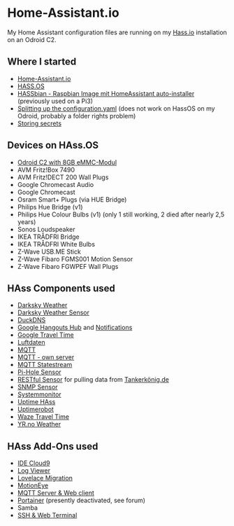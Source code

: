 # Home-Assistant.io

My Home Assistant configuration files are running on my [Hass.io](https://www.home-assistant.io/hassio/) installation on an Odroid C2.


## Where I started

- [Home-Assistant.io](https://home-assistant.io/) 
- [HASS.OS](https://www.home-assistant.io/hassio/)
- [HASSbian - Raspbian Image mit HomeAssistant auto-installer](https://home-assistant.io/docs/configuration/splitting_configuration/) (previously used on a Pi3)
- [Splitting up the configuration.yaml](https://github.com/cbulock/home-assistant-configs) (does not work on HassOS on my Odroid, probably a folder rights problem)
- [Storing secrets](https://home-assistant.io/docs/configuration/secrets/)


## Devices on HAss.OS

- [Odroid C2 with 8GB eMMC-Modul](https://www.pollin.de/p/odroid-c2-set-mit-8-gb-emmc-modul-gehaeuse-und-netzteil-810531)
- AVM Fritz!Box 7490
- AVM Fritz!DECT 200 Wall Plugs
- Google Chromecast Audio
- Google Chromecast
- Osram Smart+ Plugs (via HUE Bridge)
- Philips Hue Bridge (v1)
- Philips Hue Colour Bulbs (v1) (only 1 still working, 2 died after nearly 2,5 years)
- Sonos Loudspeaker
- IKEA TRÅDFRI Bridge
- IKEA TRÅDFRI White Bulbs
- Z-Wave USB.ME Stick
- Z-Wave Fibaro FGMS001 Motion Sensor
- Z-Wave Fibaro FGWPEF Wall Plugs

## HAss Components used

- [Darksky Weather](https://www.home-assistant.io/components/weather.darksky/)
- [Darksky Weather Sensor](https://www.home-assistant.io/components/sensor.darksky/)
- [DuckDNS](https://www.home-assistant.io/components/duckdns/)
- [Google Hangouts Hub](https://www.home-assistant.io/components/hangouts/) and [Notifications](https://www.home-assistant.io/components/notify.hangouts/)
- [Google Travel Time](https://www.home-assistant.io/components/sensor.google_travel_time/)
- [Luftdaten](https://www.home-assistant.io/components/sensor.luftdaten/)
- [MQTT](https://www.home-assistant.io/components/mqtt/)
- [MQTT - own server](https://www.home-assistant.io/docs/mqtt/broker#run-your-own)
- [MQTT Statestream](https://www.home-assistant.io/components/mqtt_statestream/)
- [Pi-Hole Sensor](https://www.home-assistant.io/components/sensor.pi_hole/)
- [RESTful Sensor](https://www.home-assistant.io/components/sensor.rest/) for pulling data from [Tankerkönig.de](http://www.tankerkoenig.de/)
- [SNMP Sensor](https://www.home-assistant.io/components/sensor.snmp/)
- [Systemmonitor](https://www.home-assistant.io/components/sensor.systemmonitor/)
- [Uptime HAss](https://www.home-assistant.io/components/sensor.uptime/)
- [Uptimerobot](https://www.home-assistant.io/components/binary_sensor.uptimerobot/)
- [Waze Travel Time](https://www.home-assistant.io/components/sensor.waze_travel_time/)
- [YR.no Weather](https://www.home-assistant.io/components/sensor.yr/)

## HAss Add-Ons used
- [IDE Cloud9](https://community.home-assistant.io/t/community-hass-io-add-on-ide-based-on-cloud9/33810)
- [Log Viewer](https://community.home-assistant.io/t/community-hass-io-add-on-log-viewer/64377)
- [Lovelace Migration](https://community.home-assistant.io/t/community-hass-io-add-on-lovelace-migration/61552)
- [MotionEye](https://community.home-assistant.io/t/community-hass-io-add-on-motioneye/71826)
- [MQTT Server & Web client](https://community.home-assistant.io/t/community-hass-io-add-on-mqtt-server-web-client/70376)
- [Portainer](https://community.home-assistant.io/t/community-hass-io-add-on-portainer/68836) (presently deactivated, see forum)
- Samba
- [SSH & Web Terminal](https://community.home-assistant.io/t/community-hass-io-add-on-ssh-web-terminal/33820)

